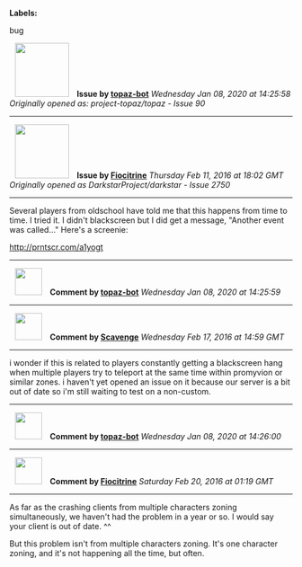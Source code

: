 **Labels:**

bug



<a href="https://github.com/topaz-bot"><img src="https://avatars3.githubusercontent.com/u/59651103?v=4" width="96" height="96" hspace="10"></img></a> **Issue by [topaz-bot](https://github.com/topaz-bot)**
_Wednesday Jan 08, 2020 at 14:25:58_
_Originally opened as: project-topaz/topaz - Issue 90_

----

<a href="https://github.com/Fiocitrine"><img src="https://avatars1.githubusercontent.com/u/7704601?v=4"  width="96" height="96" hspace="10"></img></a> **Issue by [Fiocitrine](https://github.com/Fiocitrine)**
_Thursday Feb 11, 2016 at 18:02 GMT_
_Originally opened as DarkstarProject/darkstar - Issue 2750_

----

Several players from oldschool have told me that this happens from time to time. I tried it. I didn't blackscreen but I did get a message, "Another event was called..." Here's a screenie: 

http://prntscr.com/a1yogt




----
<a href="https://github.com/topaz-bot"><img src="https://avatars3.githubusercontent.com/u/59651103?v=4" width="48" height="48" hspace="10"></img></a> **Comment by [topaz-bot](https://github.com/topaz-bot)**
_Wednesday Jan 08, 2020 at 14:25:59_

----

<a href="https://github.com/Scavenge"><img src="https://avatars2.githubusercontent.com/u/9778206?v=4"  width="48" height="48" hspace="10"></img></a> **Comment by [Scavenge](https://github.com/Scavenge)**
_Wednesday Feb 17, 2016 at 14:59 GMT_

----

i wonder if this is related to players constantly getting a blackscreen hang when multiple players try to teleport at the same time within promyvion or similar zones.  i haven't yet opened an issue on it because our server is a bit out of date so i'm still waiting to test on a non-custom.  




----
<a href="https://github.com/topaz-bot"><img src="https://avatars3.githubusercontent.com/u/59651103?v=4" width="48" height="48" hspace="10"></img></a> **Comment by [topaz-bot](https://github.com/topaz-bot)**
_Wednesday Jan 08, 2020 at 14:26:00_

----

<a href="https://github.com/Fiocitrine"><img src="https://avatars1.githubusercontent.com/u/7704601?v=4"  width="48" height="48" hspace="10"></img></a> **Comment by [Fiocitrine](https://github.com/Fiocitrine)**
_Saturday Feb 20, 2016 at 01:19 GMT_

----

As far as the crashing clients from multiple characters zoning simultaneously, we haven't had the problem in a year or so. I would say your client is out of date. ^^ 

But this problem isn't from multiple characters zoning. It's one character zoning, and it's not happening all the time, but often. 


